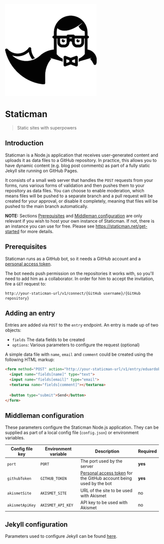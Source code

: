 <img src="logo.png" width="300">

# Staticman

> Static sites with superpowers

## Introduction

Staticman is a Node.js application that receives user-generated content and uploads it as data files to a GitHub repository. In practice, this allows you to have dynamic content (e.g. blog post comments) as part of a fully static Jekyll site running on GitHub Pages.

It consists of a small web server that handles the `POST` requests from your forms, runs various forms of validation and then pushes them to your repository as data files. You can choose to enable moderation, which means files will be pushed to a separate branch and a pull request will be created for your approval, or disable it completely, meaning that files will be pushed to the main branch automatically.

**NOTE:** Sections [Prerequisites](#prerequisites) and [Middleman configuration](#middleman-configuration) are only relevant if you wish to host your own instance of Staticman. If not, there is an instance you can use for free. Please see  https://staticman.net/get-started for more details.

## Prerequisites

Staticman runs as a GitHub bot, so it needs a GitHub account and a [personal access token](https://help.github.com/articles/creating-an-access-token-for-command-line-use/).

The bot needs push permission on the repositories it works with, so you'll need to add him as a collaborator. In order for him to accept the invitation, fire a `GET` request to:

```
http://your-staticman-url/v1/connect/{GitHub username}/{GitHub repository}
```

## Adding an entry

Entries are added via `POST` to the `entry` endpoint. An entry is made up of two objects:

- `fields` The data fields to be created
- `options`: Various parameters to configure the request (optional)

A simple data file with `name`, `email` and `comment` could be created using the following HTML markup:

```html
<form method="POST" action="http://your-staticman-url/v1/entry/eduardoboucas/my-site-repo/gh-pages">
  <input name="fields[name]" type="text">
  <input name="fields[email]" type="email">
  <textarea name="fields[comment]"></textarea>
  
  <button type="submit">Send</button>
</form>
```

## Middleman configuration

These parameters configure the Staticman Node.js application. They can be supplied as part of a local config file (`config.json`) or environment variables.

| Config file key | Environment variable | Description | Required |
|-----------------|----------------------|-------------------------------------------------------------------------------------------------------------------------------------------------------|----------|
| `port` | `PORT` | The port used by the server | **yes** |
| `githubToken` | `GITHUB_TOKEN` | [Personal access token](https://help.github.com/articles/creating-an-access-token-for-command-line-use/) for the GitHub account being used by the bot | **yes** |
| `akismetSite` | `AKISMET_SITE` | URL of the site to be used with Akismet | no |
| `akismetApiKey` | `AKISMET_API_KEY` | API key to be used with Akismet | no |

## Jekyll configuration

Parameters used to configure Jekyll can be found [here](https://staticman.net/docs/configuration).

